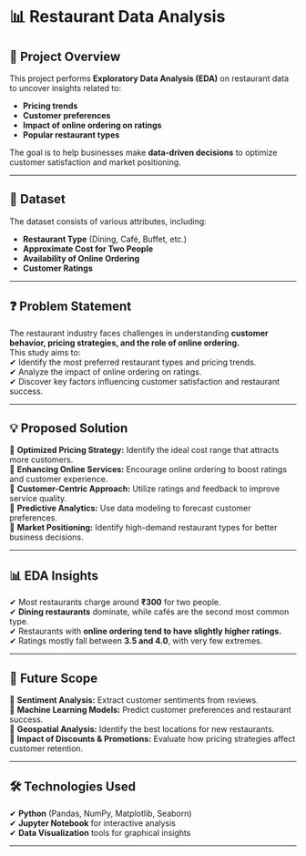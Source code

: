 # 📊 Restaurant Data Analysis

## 📌 Project Overview  
This project performs **Exploratory Data Analysis (EDA)** on restaurant data to uncover insights related to:  
- **Pricing trends**  
- **Customer preferences**  
- **Impact of online ordering on ratings**  
- **Popular restaurant types**  

The goal is to help businesses make **data-driven decisions** to optimize customer satisfaction and market positioning.  

---

## 📂 Dataset  
The dataset consists of various attributes, including:  
- **Restaurant Type** (Dining, Café, Buffet, etc.)  
- **Approximate Cost for Two People**  
- **Availability of Online Ordering**  
- **Customer Ratings**  

---

## ❓ Problem Statement  
The restaurant industry faces challenges in understanding **customer behavior, pricing strategies, and the role of online ordering.**  
This study aims to:  
✔ Identify the most preferred restaurant types and pricing trends.  
✔ Analyze the impact of online ordering on ratings.  
✔ Discover key factors influencing customer satisfaction and restaurant success.  

---

## 💡 Proposed Solution  
🔹 **Optimized Pricing Strategy:** Identify the ideal cost range that attracts more customers.  
🔹 **Enhancing Online Services:** Encourage online ordering to boost ratings and customer experience.  
🔹 **Customer-Centric Approach:** Utilize ratings and feedback to improve service quality.  
🔹 **Predictive Analytics:** Use data modeling to forecast customer preferences.  
🔹 **Market Positioning:** Identify high-demand restaurant types for better business decisions.  

---

## 📊 EDA Insights  
✔ Most restaurants charge around **₹300** for two people.  
✔ **Dining restaurants** dominate, while cafés are the second most common type.  
✔ Restaurants with **online ordering tend to have slightly higher ratings.**  
✔ Ratings mostly fall between **3.5 and 4.0**, with very few extremes.  

---

## 🚀 Future Scope  
🔸 **Sentiment Analysis:** Extract customer sentiments from reviews.  
🔸 **Machine Learning Models:** Predict customer preferences and restaurant success.  
🔸 **Geospatial Analysis:** Identify the best locations for new restaurants.  
🔸 **Impact of Discounts & Promotions:** Evaluate how pricing strategies affect customer retention.  

---

## 🛠 Technologies Used  
✔ **Python** (Pandas, NumPy, Matplotlib, Seaborn)  
✔ **Jupyter Notebook** for interactive analysis  
✔ **Data Visualization** tools for graphical insights  

---


